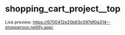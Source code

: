 # shopping_cart_project__top

Live preview: https://6700412e20b63c097df0a314--shopperooo.netlify.app/
